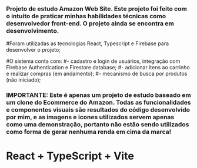### Projeto de estudo Amazon Web Site. Este projeto foi feito com o intuito de praticar minhas habilidades técnicas como desenvolvedor front-end. O projeto ainda se encontra em desenvolvimento.

#Foram utilizadas as tecnologias React, Typescript e Firebase para desenvolver o projeto;

#O sistema conta com:
#- cadastro e login de usuários, integração com Firebase Authentication e Firestore database;
#- adicionar itens ao carrinho e realizar compras (em andamento);
#- mecanismo de busca por produtos (não iniciado);



### IMPORTANTE: Este é apenas um projeto de estudo baseado em um clone do Ecommerce do Amazon. Todas as funcionalidades e componentes visuais são resultados do código desenvolvido por mim, e as imagens e icones utilizados servem apenas como uma demonstração, portanto não estão sendo utilizados como forma de gerar nenhuma renda em cima da marca! 

# React + TypeScript + Vite



